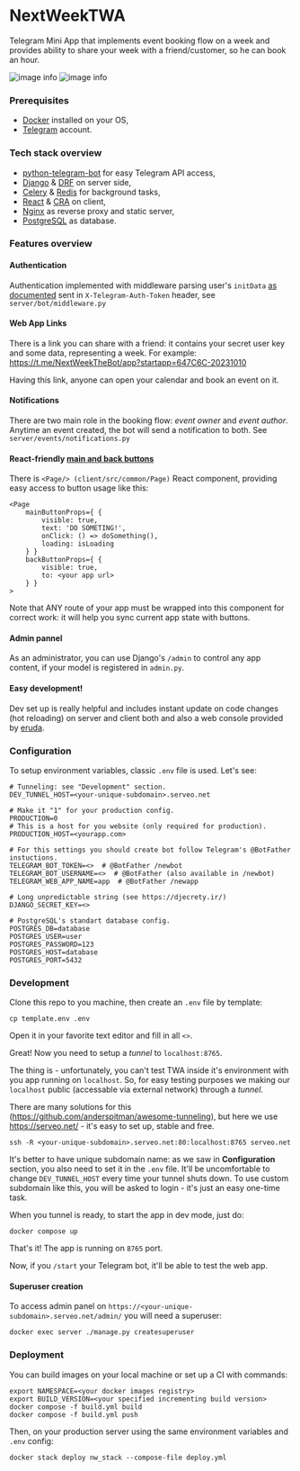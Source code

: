 # NextWeekTWA

Telegram Mini App that implements event booking flow on a week 
and provides ability to share your week with a friend/customer, so he can book an hour.

![image info](.github/1.png)
![image info](.github/2.png)

### Prerequisites
* [Docker](https://www.docker.com/) installed on your OS,
* [Telegram](https://telegram.org/) account.

### Tech stack overview
* [python-telegram-bot](https://python-telegram-bot.org/) for easy Telegram API access,
* [Django](https://www.djangoproject.com/) & [DRF](https://www.django-rest-framework.org/) on server side,
* [Celery](https://docs.celeryq.dev/) & [Redis](https://redis.io/) for background tasks,
* [React](https://react.dev/) & [CRA](https://create-react-app.dev/) on client,
* [Nginx](https://www.nginx.com/) as reverse proxy and static server,
* [PostgreSQL](https://www.postgresql.org/) as database.

### Features overview

#### Authentication
Authentication implemented with middleware parsing user's 
`initData` [as documented](https://core.telegram.org/bots/webapps#validating-data-received-via-the-mini-app)
sent in `X-Telegram-Auth-Token` header, see `server/bot/middleware.py` 

#### Web App Links
There is a link you can share with a friend: it contains your secret user key and some data, representing a week.
For example: https://t.me/NextWeekTheBot/app?startapp=647C6C-20231010

Having this link, anyone can open your calendar and book an event on it. 

#### Notifications

There are two main role in the booking flow: _event owner_ and _event author_.
Anytime an event created, the bot will send a notification to both. See `server/events/notifications.py`

#### React-friendly [main and back buttons](https://core.telegram.org/bots/webapps#mainbutton)

There is `<Page/> (client/src/common/Page)` React component, providing easy access to button usage like this:
```
<Page
    mainButtonProps={ {
        visible: true,
        text: 'DO SOMETING!',
        onClick: () => doSomething(),
        loading: isLoading
    } }
    backButtonProps={ {
        visible: true,
        to: <your app url>
    } }
>
```
Note that ANY route of your app must be wrapped into this component for correct work: 
it will help you sync current app state with buttons.  

#### Admin pannel

As an administrator, you can use Django's `/admin` to control any app content, 
if your model is registered in `admin.py`.

#### Easy development!
Dev set up is really helpful and includes instant update on code changes (hot reloading) on server and client both 
and also a web console provided by [eruda](https://github.com/liriliri/eruda).

### Configuration
To setup environment variables, classic `.env` file is used. Let's see:
```
# Tunneling: see "Development" section.
DEV_TUNNEL_HOST=<your-unique-subdomain>.serveo.net

# Make it "1" for your production config.
PRODUCTION=0
# This is a host for you website (only required for production).
PRODUCTION_HOST=<yourapp.com>

# For this settings you should create bot follow Telegram's @BotFather instuctions.
TELEGRAM_BOT_TOKEN=<>  # @BotFather /newbot
TELEGRAM_BOT_USERNAME=<>  # @BotFather (also available in /newbot)
TELEGRAM_WEB_APP_NAME=app  # @BotFather /newapp

# Long unpredictable string (see https://djecrety.ir/)
DJANGO_SECRET_KEY=<> 

# PostgreSQL's standart database config.
POSTGRES_DB=database
POSTGRES_USER=user
POSTGRES_PASSWORD=123
POSTGRES_HOST=database
POSTGRES_PORT=5432
```

### Development

Clone this repo to you machine, then create an `.env` file by template:
```
cp template.env .env
```
Open it in your favorite text editor and fill in all `<>`.

Great! Now you need to setup a *tunnel* to `localhost:8765`.

The thing is - unfortunately, you can't test TWA inside it's environment with you app running on `localhost`. 
So, for easy testing purposes we making our `localhost` public (accessable via external network) through a *tunnel*.

There are many solutions for this (https://github.com/anderspitman/awesome-tunneling), 
but here we use https://serveo.net/ - it's easy to set up, stable and free.

```
ssh -R <your-unique-subdomain>.serveo.net:80:localhost:8765 serveo.net
```
It's better to have unique subdomain name: as we saw in **Configuration** section,
you also need to set it in the `.env` file. 
It'll be uncomfortable to change `DEV_TUNNEL_HOST` every time your tunnel shuts down. To use custom subdomain like this,
you will be asked to login - it's just an easy one-time task.

When you tunnel is ready, to start the app in dev mode, just do:
```
docker compose up
```
That's it! The app is running on `8765` port.

Now, if you `/start` your Telegram bot, it'll be able to test the web app.

#### Superuser creation
To access admin panel on `https://<your-unique-subdomain>.serveo.net/admin/` you will need a superuser:
```
docker exec server ./manage.py createsuperuser
```

### Deployment
You can build images on your local machine or set up a CI with commands:
```
export NAMESPACE=<your docker images registry>
export BUILD_VERSION=<your specified incrementing build version>
docker compose -f build.yml build
docker compose -f build.yml push
```
Then, on your production server using the same environment variables and `.env` config:
```
docker stack deploy nw_stack --compose-file deploy.yml
```
